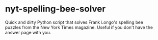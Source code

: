 # nyt-spelling-bee-solver
Quick and dirty Python script that solves Frank Longo's spelling bee puzzles from the New York Times magazine. Useful if you don't have the answer page with you.
